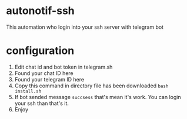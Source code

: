 # autonotif-ssh
This automation who login into your ssh server with telegram bot

# configuration
1. Edit chat id and bot token in telegram.sh
2. Found your chat ID here
3. Found your telegram ID here
4. Copy this command in directory file has been downloaded
```bash install.sh```
5. If bot sended message ```succsess``` that's mean it's work. You can login your ssh than that's it.
6. Enjoy 
   
